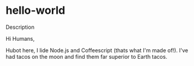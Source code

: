 # hello-world
Description

Hi Humans,

Hubot here, I lide Node.js and Coffeescript (thats what I'm made of!).
I've had tacos on the moon and find them far superior to Earth tacos.
